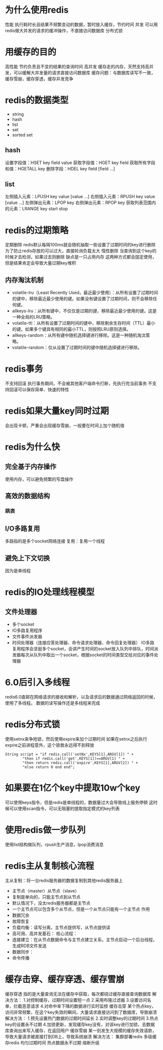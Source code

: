# 为什么使用redis
性能
	执行耗时长且结果不频繁变动的数据，暂时放入缓存，节约时间
并发
	可以用redis做大并发的请求的缓冲操作，不直接访问数据库
分布式锁
# 用缓存的目的
高性能
	节约负责且不变的结果的查询时间
高并发
	缓存走的内存，天然支持高并发，可以缓解大并发量的请求直接访问数据库
缓存问题：与数据库读写不一致，缓存雪崩，缓存穿透，缓存并发竞争
# redis的数据类型
+ string
+ hash
+ list
+ set
+ sorted set
## hash
设置字段值：HSET key field value
获取字段值：HGET key field
获取所有字段和值：HGETALL key
删除字段：HDEL key field [field ...]
## list
左侧插入元素：LPUSH key value [value ...]
右侧插入元素：RPUSH key value [value ...]
左侧弹出元素：LPOP key
右侧弹出元素：RPOP key
获取列表范围内的元素：LRANGE key start stop

# redis的过期策略
定期删除
	redis默认每隔100ms就会随机抽取一些设置了过期时间的key进行删除
	为了防止redis存放的可以过大，直接轮询负载太大
惰性删除
	当查询到这个key的时候才去检测，如果过去则删除
	缺点是一只占用内存
这两种方式都会固定使用，但是结果肯定会导致大量过期key堆积
## 内存淘汰机制
+ volatile-lru（Least Recently Used，最近最少使用）：从所有设置了过期时间的键中，移除最近最少使用的键。如果没有键设置了过期时间，则不会移除任何键。
+ allkeys-lru：从所有键中，不仅仅是过期的键，移除最近最少使用的键。这是一种全局的LRU策略。
+ volatile-ttl：从所有设置了过期时间的键中，移除剩余生存时间（TTL）最小的键。如果多个键具有相同的最小TTL，则按照LRU原则选择。
+ allkeys-random：从所有键中随机选择键进行移除。这是一种随机淘汰策略。
+ volatile-random：仅从设置了过期时间的键中随机选择键进行移除。


# redis事务
不支持回滚
执行事务期间，不会被其他客户端命令打断，先执行完当前事务
不支持回滚可以保存简单、快速的特性

# redis如果大量key同时过期
会出现卡顿，严重会出现缓存雪崩，一般要在时间上加个随机值
# redis为什么快
## 完全基于内存操作
使用内存，可以避免频繁的写盘操作
## 高效的数据结构
### 跳表

## I/O多路复用
多路指的是多个socket网络连接
复用：复用一个线程
## 避免上下文切换
因为是单线程



# redis的IO处理线程模型
## 文件处理器
+ 多个socket
+ IO多路复用程序
+ 文件事件派发器
+ 时间处理器（连接应答处理器、命令请求处理器、命令回复处理器）
IO多路复用程序会坚挺多个socket，会讲产生时间的socket放入队列中排队，时间派发器每次从队列中取出一个socket，根据socket的时间类型交给对应的事件处理器

# 6.0后引入多线程
redis6.0直邮在网络请求的接收和解析，以及请求后的数据通过网络返回的时候，使用了多线程。
数据的读写操作还是多线程来完成

# redis分布式锁
使用setnx来争抢锁，然后使用expire来加个过期时间
如果在setnx之后执行expire之前进程意外，这个锁救永远得不到释放
```
String script = "if redis.call('setNx',KEYS[1],ARGV[1]) " +  
        "then if redis.call('get',KEYS[1])==ARGV[1] " +  
        "then return redis.call('expire',KEYS[1],ARGV[2]) " +  
        "else return 0 end end";
```
# 如果要在1亿个key中提取10w个key
可以使用keys指令，但是redis是单线程的，数据量过大会导致线上服务停顿
这时候可以使用scan指令，可以无阻塞的提取指定模式的key列表
# 使用redis做一步队列
使用list结构做队列，rpush生产消息，lpop消费消息

# redis主从复制核心流程
主从复制：将一台redis服务器的数据复制到其他redis服务器上
+ 主节点（master）从节点（slave）
+ 复制是单向的，只能主节点到从节点
+ 默认情况下，没太redis服务器都是主节点
+ 一个主节点可以包含多个从节点，但是一个从节点只能有一个主节点
作用
+ 数据冗余
+ 故障恢复
+ 负载均衡：读写分离，主节点提供写，从节点提供读
+ 高可用、高并发基石：
核心流程：
+ 连接建立：在从节点数据命令与主节点建立关系，主节点启动一个后台线程，生成RDB文件发送
+ 数据同步：
+ 命令传播

# 缓存击穿、缓存穿透、缓存雪崩
缓存穿透
	指的是大量查询无法在缓存中获取，每次都绕过缓存直接查询数据库
	解决方法：
	1.对控制缓存，过期时间设置短一点
	2.采用布隆过滤器
	3.设置访问名单，拦截恶意请求
	4.对命中率下降的数据进行实时监控
缓存击穿
	某个热点key，访问非常频繁，在这个key失效的瞬间，大量请求直接访问到了数据库，导致崩溃
	解决方法：
	1.预先设置热门数据的过期时间延长
	2.实时调整key的过期时间
	3.热点key的设置永不过期
	4.加锁更新，发现缓存key没有，对该key进行加锁，去数据库查询出来写入缓存，在返回用户
缓存雪崩
	某一刻发生大规模的缓存失效请款，导致大量请求被直接打到DB上，导致系统崩溃
	解决方法：
	集群部署redis
	多级缓存redis
	均匀过期时间
	热点数据永不过期
	熔断升级
	